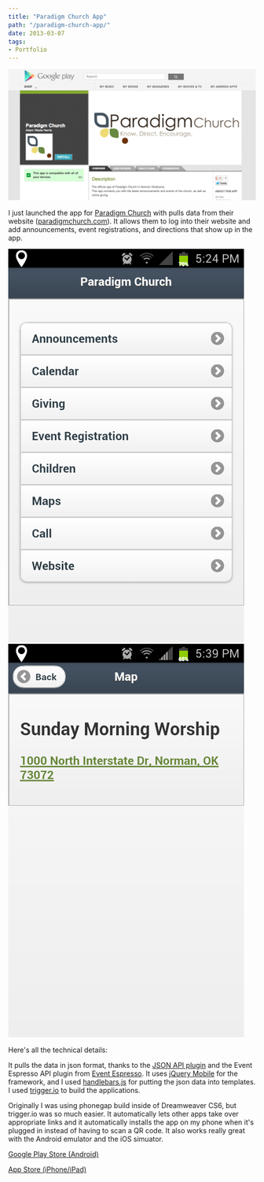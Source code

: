 ```yaml
---
title: "Paradigm Church App"
path: "/paradigm-church-app/"
date: 2013-03-07
tags:
- Portfolio
---
```


<img alt="paradigm-church-app-google-play" src="./paradigm-church-app-google-play.png" />

I just launched the app for <a href="http://paradigmchurch.com/" target="_blank">Paradigm Church</a> with pulls data from their website (<a href="http://paradigmchurch.com">paradigmchurch.com</a>). It allows them to log into their website and add announcements, event registrations, and directions that show up in the app.

<img alt="paradigm-church-app-screenshot" src="./paradigm-church-app-screenshot.png" />

<img alt="paradigm-church-app-screenshot-map" src="./paradigm-church-app-screenshot-map.png" />

Here's all the technical details:

It pulls the data in json format, thanks to the <a href="http://wordpress.org/extend/plugins/json-api/" target="_blank">JSON API plugin</a> and the Event Espresso API plugin from <a href="http://eventespresso.com/" target="_blank">Event Espresso</a>. It uses <a href="http://jquerymobile.com/" target="_blank">jQuery Mobile</a> for the framework, and I used <a href="http://handlebarsjs.com/" target="_blank">handlebars.js</a> for putting the json data into templates. I used <a href="https://trigger.io/" target="_blank">trigger.io</a> to build the applications.

Originally I was using phonegap build inside of Dreamweaver CS6, but trigger.io was so much easier. It automatically lets other apps take over appropriate links and it automatically installs the app on my phone when it's plugged in instead of having to scan a QR code. It also works really great with the Android emulator and the iOS simuator.

<a href="https://play.google.com/store/apps/details?id=io.trigger.forge4a11a14a7b7c11e2928622000a9f3c85&amp;feature=search_result#?t=W251bGwsMSwyLDEsImlvLnRyaWdnZXIuZm9yZ2U0YTExYTE0YTdiN2MxMWUyOTI4NjIyMDAwYTlmM2M4NSJd" target="_blank">Google Play Store (Android)</a>

<a href="https://itunes.apple.com/us/app/paradigm-church/id615749798">App Store (iPhone/iPad)</a>

